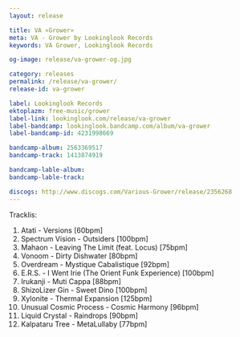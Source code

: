 ```yaml
---
layout: release

title: VA «Grower»
meta: VA - Grower by Lookinglook Records
keywords: VA Grower, Lookinglook Records

og-image: release/va-grower-og.jpg

category: releases
permalink: /release/va-grower/
release-id: va-grower

label: Lookinglook Records
ektoplazm: free-music/grower
label-link: lookinglook.com/release/va-grower
label-bandcamp: lookinglook.bandcamp.com/album/va-grower
label-bandcamp-id: 4231998669

bandcamp-album: 2563369517
bandcamp-track: 1413874919

bandcamp-lable-album: 
bandcamp-lable-track: 

discogs: http://www.discogs.com/Various-Grower/release/2356268
---
```


Tracklis:

01. Atati - Versions [60bpm]
02. Spectrum Vision - Outsiders [100bpm]
03. Mahaon - Leaving The Limit (feat. Locus) [75bpm]
04. Vonoom - Dirty Dishwater [80bpm]
05. Overdream - Mystique Cabalistique [92bpm]
06. E.R.S. - I Went Irie (The Orient Funk Experience) [100bpm]
07. Irukanji - Muti Cappa [88bpm]
08. ShizoLizer Gin - Sweet Dino [100bpm]
09. Xylonite - Thermal Expansion [125bpm]
10. Unusual Cosmic Process - Cosmic Harmony [96bpm]
11. Liquid Crystal - Raindrops [90bpm]
12. Kalpataru Tree - MetaLullaby [77bpm]





